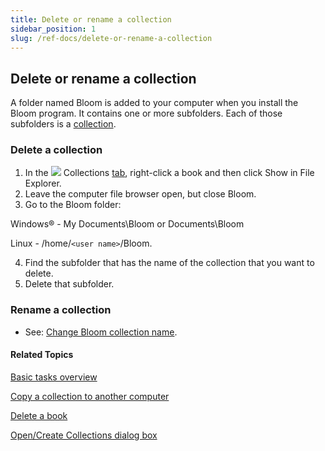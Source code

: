 ```yaml
---
title: Delete or rename a collection
sidebar_position: 1
slug: /ref-docs/delete-or-rename-a-collection
---
```


## Delete or rename a collection

A folder named Bloom is added to your computer when you install the Bloom program. It contains one or more subfolders. Each of those subfolders is a [collection](../../Concepts/Collection.md).

### Delete a collection

1.  In the ![](/ref-docs-assets/images/User_Interface/Tabs/Collections.png) Collections [tab](../../User_Interface/Tabs/Collections_tab_commands.md), right-click a book and then click Show in File Explorer.
2.  Leave the computer file browser open, but close Bloom.
3.  Go to the Bloom folder:

Windows® - My Documents\\Bloom or Documents\\Bloom

Linux - /home/`<user name>`/Bloom.

4.  Find the subfolder that has the name of the collection that you want to delete.
5.  Delete that subfolder.

### Rename a collection

- See: [Change Bloom collection name](Change_Bloom_collection_name.md).

#### Related Topics

[Basic tasks overview](Basic_tasks_overview.md)

[Copy a collection to another computer](Copy_a_collection_to_another_computer.md)

[Delete a book](Delete_a_book.md)

[Open/Create Collections dialog box](../../User_Interface/Dialog_boxes/Open_Create_Collections_dialog_box.md)
